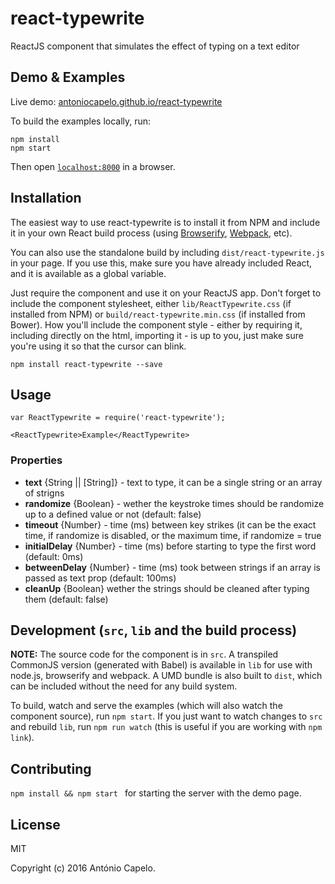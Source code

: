 # react-typewrite

ReactJS component that simulates the effect of typing on a text editor


## Demo & Examples

Live demo: [antoniocapelo.github.io/react-typewrite](http://antoniocapelo.github.io/react-typewrite/)

To build the examples locally, run:

```
npm install
npm start
```

Then open [`localhost:8000`](http://localhost:8000) in a browser.


## Installation

The easiest way to use react-typewrite is to install it from NPM and include it in your own React build process (using [Browserify](http://browserify.org), [Webpack](http://webpack.github.io/), etc).

You can also use the standalone build by including `dist/react-typewrite.js` in your page. If you use this, make sure you have already included React, and it is available as a global variable.

Just require the component and use it on your ReactJS app.
Don't forget to include the component stylesheet, either ``lib/ReactTypewrite.css`` (if installed from NPM) or ``build/react-typewrite.min.css`` (if installed from Bower). How you'll include the component style - either by requiring it, including directly on the html, importing it - is up to you, just make sure you're using it so that the cursor can blink.

```
npm install react-typewrite --save
```


## Usage

```
var ReactTypewrite = require('react-typewrite');

<ReactTypewrite>Example</ReactTypewrite>
```

### Properties

* **text** {String || [String]} - text to type, it can be a single string or an array of strigns
* **randomize** {Boolean} - wether the keystroke times should be randomize up to a defined value or not (default: false)
* **timeout** {Number} - time (ms) between key strikes (it can be the exact time, if randomize is disabled, or the maximum time, if randomize = true
* **initialDelay** {Number} - time (ms) before starting to type the first word (default: 0ms)
* **betweenDelay** {Number} - time (ms) took between strings if an array is passed as text prop (default: 100ms)
* **cleanUp** {Boolean} wether the strings should be cleaned after typing them (default: false)


## Development (`src`, `lib` and the build process)

**NOTE:** The source code for the component is in `src`. A transpiled CommonJS version (generated with Babel) is available in `lib` for use with node.js, browserify and webpack. A UMD bundle is also built to `dist`, which can be included without the need for any build system.

To build, watch and serve the examples (which will also watch the component source), run `npm start`. If you just want to watch changes to `src` and rebuild `lib`, run `npm run watch` (this is useful if you are working with `npm link`).

## Contributing

``npm install && npm start `` for starting the server with the demo page.

## License

MIT

Copyright (c) 2016 António Capelo.

